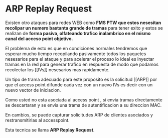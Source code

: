 # ARP Replay Request
Existen otro ataques para redes WEB como **FMS PTW que estos nesesitan recolipar un numero bastanta grande de tramas** para tener exito y estos se realizan de **forma pasiva, olfateando trafico inalambrico en el mismo canal del acceso point objetivo.**

El problema de esto es que en condiciones normales tendremos que esperar mucho tiempo recopilando pasivamente todos los paquetes nesesarios para el ataque y para acelerar el proceso lo ideal es inyectar tramas en la red para generar trafico en respuesta de modo que podamos recolectar los [[IVs]] nesesarios mas rapidamente.

Un tipo de trama adecuado para este proposito es la solicitud [[ARP]] por que el access point difunde cada vez con un nuevo IVs es decir con un nuevo vector de iniciacion.

Como usted no esta asociada al access point , si envia tramas directamente se descartaran y se envia una trama de autentificacion a su direccion MAC.

En cambios, se puede capturar solicitudes ARP de clientes asociados y restransmitirlas al accesspoint.

Esta tecnica se llama **ARP Replay Request**.